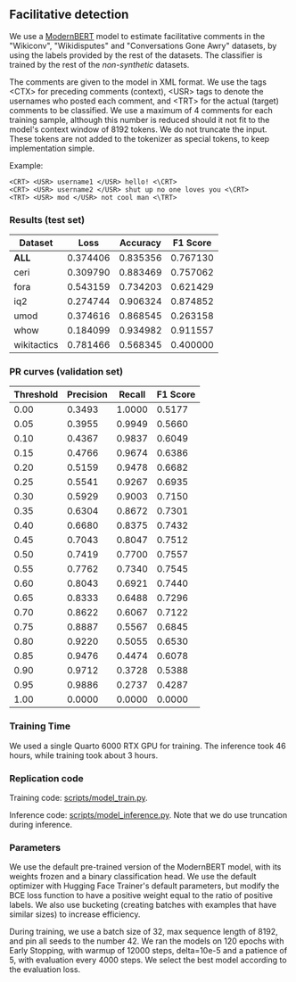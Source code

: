 ## Facilitative detection

We use a [ModernBERT](https://arxiv.org/abs/2412.13663) model to estimate facilitative comments in the "Wikiconv", "Wikidisputes" and "Conversations Gone Awry" datasets, by using the labels provided by the rest of the datasets. The classifier is trained by the rest of the *non-synthetic* datasets.

The comments are given to the model in XML format. We use the tags \<CTX\> for preceding comments (context), \<USR\> tags to denote the usernames who posted each comment, and \<TRT\> for the actual (target) comments to be classified. We use a maximum of 4 comments for each training sample, although this number is reduced should it not fit to the model's context window of 8192 tokens. We do not truncate the input. These tokens are not added to the tokenizer as special tokens, to keep implementation simple.

Example:
```
<CRT> <USR> username1 </USR> hello! <\CRT>
<CRT> <USR> username2 </USR> shut up no one loves you <\CRT>
<TRT> <USR> mod </USR> not cool man <\TRT>
```

### Results (test set)

| Dataset     | Loss     | Accuracy | F1 Score |
| ----------- | -------- | -------- | -------- |
| **ALL**     | 0.374406 | 0.835356 | 0.767130 |
| ceri        | 0.309790 | 0.883469 | 0.757062 |
| fora        | 0.543159 | 0.734203 | 0.621429 |
| iq2         | 0.274744 | 0.906324 | 0.874852 |
| umod        | 0.374616 | 0.868545 | 0.263158 |
| whow        | 0.184099 | 0.934982 | 0.911557 |
| wikitactics | 0.781466 | 0.568345 | 0.400000 |

### PR curves (validation set)

| Threshold | Precision | Recall | F1 Score |
| --------- | --------- | ------ | -------- |
| 0.00      | 0.3493    | 1.0000 | 0.5177   |
| 0.05      | 0.3955    | 0.9949 | 0.5660   |
| 0.10      | 0.4367    | 0.9837 | 0.6049   |
| 0.15      | 0.4766    | 0.9674 | 0.6386   |
| 0.20      | 0.5159    | 0.9478 | 0.6682   |
| 0.25      | 0.5541    | 0.9267 | 0.6935   |
| 0.30      | 0.5929    | 0.9003 | 0.7150   |
| 0.35      | 0.6304    | 0.8672 | 0.7301   |
| 0.40      | 0.6680    | 0.8375 | 0.7432   |
| 0.45      | 0.7043    | 0.8047 | 0.7512   |
| 0.50      | 0.7419    | 0.7700 | 0.7557   |
| 0.55      | 0.7762    | 0.7340 | 0.7545   |
| 0.60      | 0.8043    | 0.6921 | 0.7440   |
| 0.65      | 0.8333    | 0.6488 | 0.7296   |
| 0.70      | 0.8622    | 0.6067 | 0.7122   |
| 0.75      | 0.8887    | 0.5567 | 0.6845   |
| 0.80      | 0.9220    | 0.5055 | 0.6530   |
| 0.85      | 0.9476    | 0.4474 | 0.6078   |
| 0.90      | 0.9712    | 0.3728 | 0.5388   |
| 0.95      | 0.9886    | 0.2737 | 0.4287   |
| 1.00      | 0.0000    | 0.0000 | 0.0000   |



### Training Time

We used a single Quarto 6000 RTX GPU for training. The inference took 46 hours, while training took about 3 hours.


### Replication code

Training code: [scripts/model_train.py](scripts/model_train.py). 

Inference code: [scripts/model_inference.py](scripts/model_inference.py). Note that we do use truncation during inference.


### Parameters

We use the default pre-trained version of the ModernBERT model, with its weights frozen and a binary classification head. We use the default optimizer with Hugging Face Trainer's default parameters, but modify the BCE loss function to have a positive weight equal to the ratio of positive labels. We also use bucketing (creating batches with examples that have similar sizes) to increase efficiency.

During training, we use a batch size of 32, max sequence length of 8192, and pin all seeds to the number 42. We ran the models on 120 epochs with Early Stopping, with warmup of 12000 steps, delta=10e-5 and a patience of 5, with evaluation every 4000 steps. We select the best model according to the evaluation loss.